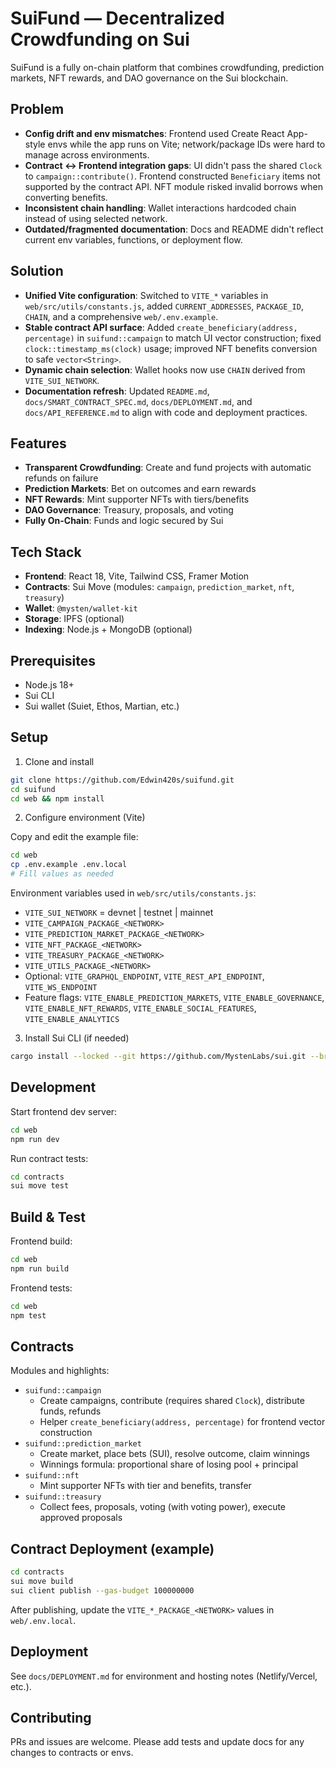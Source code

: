 # SuiFund — Decentralized Crowdfunding on Sui

SuiFund is a fully on-chain platform that combines crowdfunding, prediction markets, NFT rewards, and DAO governance on the Sui blockchain.

## Problem

- **Config drift and env mismatches**: Frontend used Create React App-style envs while the app runs on Vite; network/package IDs were hard to manage across environments.
- **Contract ↔ Frontend integration gaps**: UI didn't pass the shared `Clock` to `campaign::contribute()`. Frontend constructed `Beneficiary` items not supported by the contract API. NFT module risked invalid borrows when converting benefits.
- **Inconsistent chain handling**: Wallet interactions hardcoded chain instead of using selected network.
- **Outdated/fragmented documentation**: Docs and README didn't reflect current env variables, functions, or deployment flow.

## Solution

- **Unified Vite configuration**: Switched to `VITE_*` variables in `web/src/utils/constants.js`, added `CURRENT_ADDRESSES`, `PACKAGE_ID`, `CHAIN`, and a comprehensive `web/.env.example`.
- **Stable contract API surface**: Added `create_beneficiary(address, percentage)` in `suifund::campaign` to match UI vector construction; fixed `clock::timestamp_ms(clock)` usage; improved NFT benefits conversion to safe `vector<String>`.
- **Dynamic chain selection**: Wallet hooks now use `CHAIN` derived from `VITE_SUI_NETWORK`.
- **Documentation refresh**: Updated `README.md`, `docs/SMART_CONTRACT_SPEC.md`, `docs/DEPLOYMENT.md`, and `docs/API_REFERENCE.md` to align with code and deployment practices.

## Features

- **Transparent Crowdfunding**: Create and fund projects with automatic refunds on failure
- **Prediction Markets**: Bet on outcomes and earn rewards
- **NFT Rewards**: Mint supporter NFTs with tiers/benefits
- **DAO Governance**: Treasury, proposals, and voting
- **Fully On-Chain**: Funds and logic secured by Sui

## Tech Stack

- **Frontend**: React 18, Vite, Tailwind CSS, Framer Motion
- **Contracts**: Sui Move (modules: `campaign`, `prediction_market`, `nft`, `treasury`)
- **Wallet**: `@mysten/wallet-kit`
- **Storage**: IPFS (optional)
- **Indexing**: Node.js + MongoDB (optional)

## Prerequisites

- Node.js 18+
- Sui CLI
- Sui wallet (Suiet, Ethos, Martian, etc.)

## Setup

1) Clone and install

```bash
git clone https://github.com/Edwin420s/suifund.git
cd suifund
cd web && npm install
```

2) Configure environment (Vite)

Copy and edit the example file:

```bash
cd web
cp .env.example .env.local
# Fill values as needed
```

Environment variables used in `web/src/utils/constants.js`:

- `VITE_SUI_NETWORK` = devnet | testnet | mainnet
- `VITE_CAMPAIGN_PACKAGE_<NETWORK>`
- `VITE_PREDICTION_MARKET_PACKAGE_<NETWORK>`
- `VITE_NFT_PACKAGE_<NETWORK>`
- `VITE_TREASURY_PACKAGE_<NETWORK>`
- `VITE_UTILS_PACKAGE_<NETWORK>`
- Optional: `VITE_GRAPHQL_ENDPOINT`, `VITE_REST_API_ENDPOINT`, `VITE_WS_ENDPOINT`
- Feature flags: `VITE_ENABLE_PREDICTION_MARKETS`, `VITE_ENABLE_GOVERNANCE`, `VITE_ENABLE_NFT_REWARDS`, `VITE_ENABLE_SOCIAL_FEATURES`, `VITE_ENABLE_ANALYTICS`

3) Install Sui CLI (if needed)

```bash
cargo install --locked --git https://github.com/MystenLabs/sui.git --branch devnet sui
```

## Development

Start frontend dev server:

```bash
cd web
npm run dev
```

Run contract tests:

```bash
cd contracts
sui move test
```

## Build & Test

Frontend build:

```bash
cd web
npm run build
```

Frontend tests:

```bash
cd web
npm test
```

## Contracts

Modules and highlights:

- `suifund::campaign`
  - Create campaigns, contribute (requires shared `Clock`), distribute funds, refunds
  - Helper `create_beneficiary(address, percentage)` for frontend vector construction
- `suifund::prediction_market`
  - Create market, place bets (SUI), resolve outcome, claim winnings
  - Winnings formula: proportional share of losing pool + principal
- `suifund::nft`
  - Mint supporter NFTs with tier and benefits, transfer
- `suifund::treasury`
  - Collect fees, proposals, voting (with voting power), execute approved proposals

## Contract Deployment (example)

```bash
cd contracts
sui move build
sui client publish --gas-budget 100000000
```

After publishing, update the `VITE_*_PACKAGE_<NETWORK>` values in `web/.env.local`.

## Deployment

See `docs/DEPLOYMENT.md` for environment and hosting notes (Netlify/Vercel, etc.).

## Contributing

PRs and issues are welcome. Please add tests and update docs for any changes to contracts or envs.
